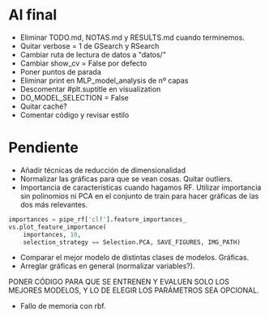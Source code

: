 # Al final
- Eliminar TODO.md, NOTAS.md y RESULTS.md cuando terminemos.
- Quitar verbose = 1 de GSearch y RSearch
- Cambiar ruta de lectura de datos a "datos/"
- Cambiar show_cv = False por defecto
- Poner puntos de parada
- Eliminar print en MLP_model_analysis de nº capas
- Descomentar #plt.suptitle en visualization
- DO_MODEL_SELECTION = False
- Quitar caché?
- Comentar código y revisar estilo

# Pendiente
- Añadir técnicas de reducción de dimensionalidad
- Normalizar las gráficas para que se vean cosas. Quitar outliers.
- Importancia de características cuando hagamos RF. Utilizar importancia sin polinomios ni PCA en el conjunto de train para hacer gráficas de las dos más relevantes.
```python
importances = pipe_rf['clf'].feature_importances_
vs.plot_feature_importance(
    importances, 10,
    selection_strategy == Selection.PCA, SAVE_FIGURES, IMG_PATH)
```
- Comparar el mejor modelo de distintas clases de modelos. Gráficas.
- Arreglar gráficas en general (normalizar variables?).

PONER CÓDIGO PARA QUE SE ENTRENEN Y EVALUEN SOLO LOS MEJORES MODELOS, Y LO DE ELEGIR LOS PARÁMETROS SEA OPCIONAL.
- Fallo de memoria con rbf.
